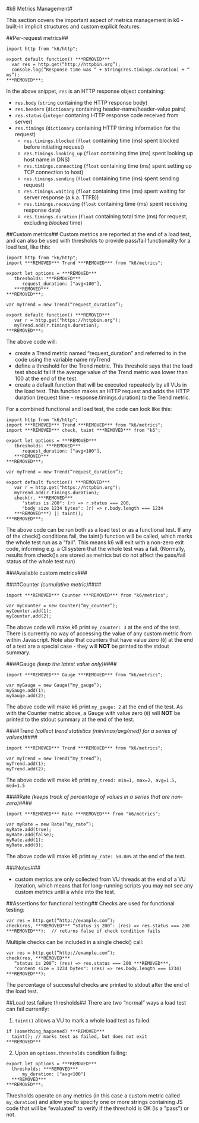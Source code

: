#k6 Metrics Management#

This section covers the important aspect of metrics management in k6 - built-in implicit structures and custom explicit features.

##Per-request metrics##
```es6
import http from "k6/http";

export default function() ***REMOVED***
  var res = http.get(“http://httpbin.org”);
  console.log(“Response time was “ + String(res.timings.duration) + “ ms”);
***REMOVED***;
```

In the above snippet, `res` is an HTTP response object containing:

* `res.body` (`string` containing the HTTP response body)
* `res.headers` (`dictionary` containing header-name/header-value pairs)
* `res.status` (`integer` contaning HTTP response code received from server)
* `res.timings` (`dictionary` containing HTTP timing information for the request)
    * `res.timings.blocked` (`float` containing time (ms) spent blocked before initiating request)
    * `res.timings.looking_up` (`float` containing time (ms) spent looking up host name in DNS)
    * `res.timings.connecting` (`float` containing time (ms) spent setting up TCP connection to host)
    * `res.timings.sending` (`float` containing time (ms) spent sending request)
    * `res.timings.waiting` (`float` containing time (ms) spent waiting for server response (a.k.a. TTFB))
    * `res.timings.receiving` (`float` containing time (ms) spent receiving response data)
    * `res.timings.duration` (`float` containing total time (ms) for request, excluding *blocked* time)

##Custom metrics##
Custom metrics are reported at the end of a load test, and can also be used with thresholds to provide pass/fail functionality for a load test, like this:
```es6
import http from "k6/http";
import ***REMOVED*** Trend ***REMOVED*** from "k6/metrics";

export let options = ***REMOVED***                                                     
   thresholds: ***REMOVED***                                                           
      request_duration: ["avg<100"],                                       
   ***REMOVED***                                                                       
***REMOVED***;                                                                         
                                                                           
var myTrend = new Trend(“request_duration”);                               
                                                                           
export default function() ***REMOVED***                                                
   var r = http.get("https://httpbin.org");                                
   myTrend.add(r.timings.duration);                                        
***REMOVED***;                                                                         
```
The above code will:

* create a Trend metric named “request_duration” and referred to in the code using the variable name myTrend
* define a threshold for the Trend metric. This threshold says that the load test should fail if the average value of the Trend metric was lower than 100 at the end of the test.
* create a default function that will be executed repeatedly by all VUs in the load test. This function makes an HTTP request and adds the HTTP duration (request time - response.timings.duration) to the Trend metric.

For a combined functional and load test, the code can look like this:
```es6
import http from "k6/http";
import ***REMOVED*** Trend ***REMOVED*** from "k6/metrics";
import ***REMOVED*** check, taint ***REMOVED*** from "k6";

export let options = ***REMOVED***                                                     
   thresholds: ***REMOVED***                                                           
      request_duration: ["avg<100"],                                       
   ***REMOVED***                                                                       
***REMOVED***;                                                                         
                                                                           
var myTrend = new Trend(“request_duration”);                               
                                                                           
export default function() ***REMOVED***                                                
   var r = http.get("https://httpbin.org");                                
   myTrend.add(r.timings.duration);                                        
   check(r, ***REMOVED***                                                              
      "status is 200": (r) => r.status === 200,                            
      "body size 1234 bytes": (r) => r.body.length === 1234                
   ***REMOVED***) || taint();                                                                     
***REMOVED***;                                                                         
```
The above code can be run both as a load test or as a functional test. If any of the check() conditions fail, the taint() function will be called, which marks the whole test run as a "fail". This means k6 will exit with a non-zero exit code, informing e.g. a CI system that the whole test was a fail. (Normally, results from check()s are stored as metrics but do not affect the pass/fail status of the whole test run)


###Available custom metrics###

####Counter *(cumulative metric)*####
```es6
import ***REMOVED*** Counter ***REMOVED*** from "k6/metrics";

var myCounter = new Counter(“my_counter”);
myCounter.add(1);
myCounter.add(2);
```    
The above code will make k6 print `my_counter: 3` at the end of the test. There is currently no way of accessing the value of any custom metric from within Javascript. Note also that counters that have value zero (`0`) at the end of a test are a special case - they will **NOT** be printed to the stdout summary.
    
####Gauge *(keep the latest value only)*####
```es6
import ***REMOVED*** Gauge ***REMOVED*** from "k6/metrics";

var myGauge = new Gauge(“my_gauge”);
myGauge.add(1);
myGauge.add(2);
```    
The above code will make k6 print `my_gauge: 2` at the end of the test. As with the Counter metric above, a Gauge with value zero (`0`) will **NOT** be printed to the stdout summary at the end of the test.
    
####Trend *(collect trend statistics (min/max/avg/med) for a series of values)*####
```es6
import ***REMOVED*** Trend ***REMOVED*** from "k6/metrics";

var myTrend = new Trend(“my_trend”);
myTrend.add(1);
myTrend.add(2);
```    
The above code will make k6 print `my_trend: min=1, max=2, avg=1.5, med=1.5`
    
####Rate *(keeps track of percentage of values in a series that are non-zero)*####
```es6
import ***REMOVED*** Rate ***REMOVED*** from "k6/metrics";

var myRate = new Rate(“my_rate”);
myRate.add(true);
myRate.add(false);
myRate.add(1);
myRate.add(0);
```    
The above code will make k6 print `my_rate: 50.00%` at the end of the test.
    
    
###Notes###
* custom metrics are only collected from VU threads at the end of a VU iteration, which means that for long-running scripts you may not see any custom metrics until a while into the test.


##Assertions for functional testing##
Checks are used for functional testing:
```es6
var res = http.get(“http://example.com”);
check(res, ***REMOVED*** “status is 200”: (res) => res.status === 200 ***REMOVED***);  // returns false if check condition fails
```
Multiple checks can be included in a single check() call:
```es6
var res = http.get(“http://example.com”);
check(res, ***REMOVED*** 
   “status is 200”: (res) => res.status === 200 ***REMOVED***,
   "content size = 1234 bytes": (res) => res.body.length === 1234)
***REMOVED***);
```
The percentage of successful checks are printed to stdout after the end of the load test.

##Load test failure thresholds##
There are two “normal” ways a load test can fail currently:

1. `taint()` allows a VU to mark a whole load test as failed:
  ```es6    
if (something_happened) ***REMOVED***
    taint(); // marks test as failed, but does not exit
***REMOVED***
  ```

2. Upon an `options.thresholds` condition failing:
  ```es6    
export let options = ***REMOVED***                                      
    thresholds: ***REMOVED***                                            
        my_duration: ["avg<100"]                              
    ***REMOVED***                                                        
***REMOVED***;
  ```
  Thresholds operate on any metrics (in this case a custom metric called `my_duration`) and allow you to specify one or more strings containing JS code that will be “evaluated” to verify if the threshold is OK (is a "pass") or not.
